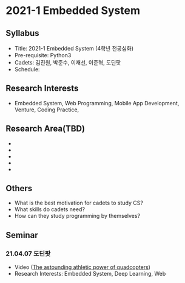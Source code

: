 # 2021-1 Embedded System

## Syllabus
- Title: 2021-1 Embedded System (4학년 전공심화)
- Pre-requisite: Python3
- Cadets: 김진원, 박준수, 이재선, 이준혁, 도딘팟
- Schedule:

## Research Interests
- Embedded System, Web Programming, Mobile App Development, Venture, Coding Practice, 

## Research Area(TBD)
- 
- 
- 
-
-

## Others
- What is the best motivation for cadets to study CS?
- What skills do cadets need?
- How can they study programming by themselves?

## Seminar

### 21.04.07 도딘팟

- Video ([The astounding athletic power of quadcopters](https://www.youtube.com/watch?v=w2itwFJCgFQ))
- Research Interests: Embedded System, Deep Learning, Web
